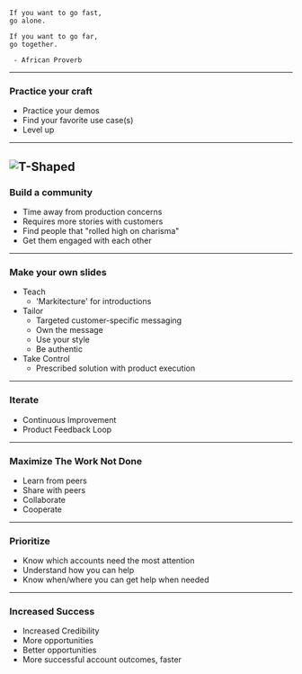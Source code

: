 
```text
If you want to go fast,
go alone.

If you want to go far,
go together.

 - African Proverb
```
---
### Practice your craft

- Practice your demos
- Find your favorite use case(s)
- Level up

---
![T-Shaped](images/tshaped.png "T-Shaped Skillset")
--- 
### Build a community

- Time away from production concerns
- Requires more stories with customers
- Find people that "rolled high on charisma"
- Get them engaged with each other
---
### Make your own slides
- Teach
  - 'Markitecture' for introductions
- Tailor
  - Targeted customer-specific messaging
  - Own the message
  - Use your style
  - Be authentic
- Take Control
  - Prescribed solution with product execution
---
### Iterate

- Continuous Improvement
- Product Feedback Loop
---
### Maximize The Work Not Done

- Learn from peers
- Share with peers
- Collaborate
- Cooperate
---
### Prioritize

- Know which accounts need the most attention
- Understand how you can help
- Know when/where you can get help when needed
---
### Increased Success

- Increased Credibility
- More opportunities
- Better opportunities
- More successful account outcomes, faster